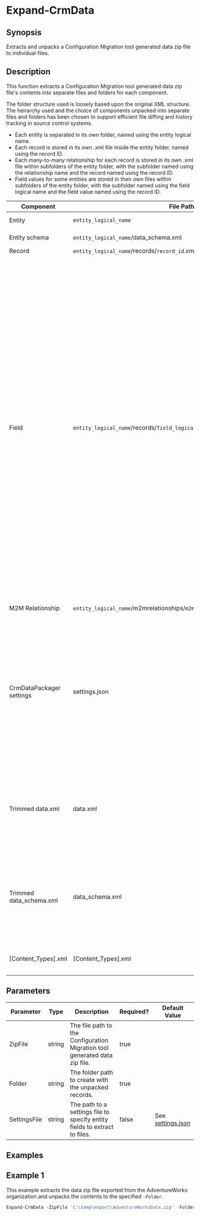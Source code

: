 # Expand-CrmData

## Synopsis
Extracts and unpacks a Configuration Migration tool generated data zip file to individual files.

## Description
This function extracts a Configuration Migration tool generated data zip file's contents into separate files and folders for each component.

The folder structure used is loosely based upon the original XML structure. The heirarchy used and the choice of components unpacked into separate files and folders has been chosen to support efficient file diffing and history tracking in source control systems.

- Each entity is separated in its own folder, named using the entity logical name.
- Each record is stored in its own .xml file inside the entity folder, named using the record ID.
- Each many-to-many relationship for each record is stored in its own .xml file within subfolders of the entity folder, with the subfolder named using the relationship name and the record named using the record ID.
- Field values for some entities are stored in their own files within subfolders of the entity folder, with the subfolder named using the field logical name and the field value named using the record ID.

Component | File Path | Description
----------| --------- | -----------
Entity | `entity_logical_name` | A folder for storing the entity data.
Entity schema | `entity_logical_name`/data_schema.xml | The schema of the entity.
Record | `entity_logical_name`/records/`record_id`.xml | The record XML.
Field | `entity_logical_name`/records/`field_logical_name`/`record_id`.`extension` | The field value for a record. This is used to extract the contents of special-purpose text fields into files so that they can be easily viewed in their original format.<br><br>The default settings will extract file attachments stored as base64 encoded strings in annotations to separate files.<br><br>The default settings will extract portal fields that store HTML, JavaScript, and JSON into separate files.<br><br>Refer to [settings.json](/src/CrmDataPackager/settings.json) for the default settings for the entities whose fields are stored in their own files. The fields list can be customized by creating a custom version of this file and supplying it with the `ConfigurationPath` parameter.<br><br>Refer to the [settings file documentation](/docs/Settings-File.md) for details about the file format and authoring a custom settings file.
M2M Relationship | `entity_logical_name`/m2mrelationships/`m2m_relationship_name`/`record_id`.xml | The many-to-many XML for a record.
CrmDataPackager settings | settings.json | A copy of the CrmDataPackager settings used during unpacking, including an extra `version` property  indicating the module verison used, and a `timestamp` property indicating when the unpacked folder was created. The file will by contain the default settings from [settings.json](/src/CrmDataPackager/settings.json), or the settings specified by the `ConfigurationPath` parameter.
Trimmed data.xml | data.xml | The original data.xml file stripped of all entity data that has been unpacked into separate files for each entity.<br><br>The top-level entity elements remain to support packing.
Trimmed data_schema.xml | data_schema.xml | The original data_schema.xml file stripped of all entity schema that has been unpacked into separate data_schema.xml files for each entity.<br><br>The top-level entity elements remain to support packing.
[Content_Types].xml | [Content_Types].xml | The unmodified [Content_Types].xml file from the data zip file.

## Parameters
Parameter | Type | Description | Required? | Default Value
--------- | -----| ----------- | --------- | -------------
ZipFile | string | The file path to the Configuration Migration tool generated data zip file. | true | |
Folder | string | The folder path to create with the unpacked records. | true | |
SettingsFile | string | The path to a settings file to specify entity fields to extract to files. | false | See [settings.json](/src/CrmDataPackager/settings.json) |

## Examples

## Example 1
This example extracts the data zip file exported from the AdventureWorks organization and unpacks the contents to the specified `-Folder`.
```powershell
Expand-CrmData -ZipFile 'C:\temp\export\AdventureWorksData.zip' -Folder 'C:\temp\data\AdventureWorks'
```
